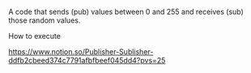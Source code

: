 
A code that sends (pub) values between 0 and 255 and receives (sub) those random values.

How to execute

https://www.notion.so/Publisher-Sublisher-ddfb2cbeed374c7791afbfbeef045dd4?pvs=25
